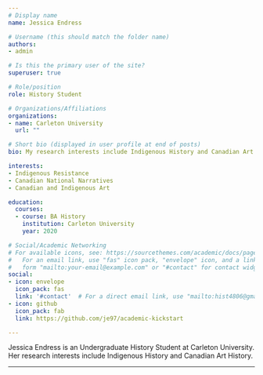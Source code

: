 ```yaml
---
# Display name
name: Jessica Endress

# Username (this should match the folder name)
authors:
- admin 

# Is this the primary user of the site?
superuser: true

# Role/position
role: History Student

# Organizations/Affiliations
organizations:
- name: Carleton University
  url: ""

# Short bio (displayed in user profile at end of posts)
bio: My research interests include Indigenous History and Canadian Art History.

interests:
- Indigenous Resistance
- Canadian National Narratives 
- Canadian and Indigenous Art

education:
  courses:
  - course: BA History
    institution: Carleton University
    year: 2020

# Social/Academic Networking
# For available icons, see: https://sourcethemes.com/academic/docs/page-builder/#icons
#   For an email link, use "fas" icon pack, "envelope" icon, and a link in the
#   form "mailto:your-email@example.com" or "#contact" for contact widget.
social:
- icon: envelope
  icon_pack: fas
  link: '#contact'  # For a direct email link, use "mailto:hist4806@gmail.com".
- icon: github
  icon_pack: fab
  link: https://github.com/je97/academic-kickstart

---
```


Jessica Endress is an Undergraduate History Student at Carleton University. Her research interests include Indigenous History and Canadian Art History.

---


